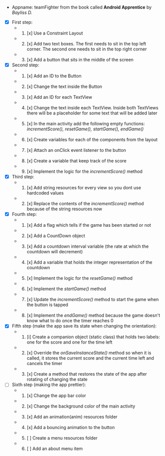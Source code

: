 * Appname: teamFighter from the book called **Android Apprentice** by *Bayliss D.*
* [x] First step:
	* 1. [x] Use a Constraint Layout
	* 2. [x] Add two text boxes. The first needs to sit in the top left corner. The second one needs to sit in the top right corner
	* 3. [x] Add a button that sits in the middle of the screen
* [x] Second step:
	* 1. [x] Add an ID to the Button
	* 2. [x] Change the text inside the Button
	* 3. [x] Add an ID for each TextView
	* 4. [x] Change the text inside each TextView. Inside both TextViews there will be a placeholder for some text that will be added later
	* 5. [x] In the main activity add the following empty functions: *incrementScore(), resetGame(), startGame(), endGame()*
	* 6. [x] Create variables for each of the components from the layout
	* 7. [x] Attach an onClick event listener to the button
	* 8. [x] Create a variable that keep track of the score
	* 9. [x] Implement the logic for the *incrementScore()* method
* [x] Third step:
	* 1. [x] Add string resources for every view so you dont use hardcoded values
	* 2. [x] Replace the contents of the *incrementScore()* method because of the string resources now
* [x] Fourth step:
	* 1. [x] Add a flag which tells if the game has been started or not
	* 2. [x] Add a CountDown object
	* 3. [x] Add a countdown interval variable (the rate at which the countdown will decrement)
	* 4. [x] Add a variable that holds the integer representation of the countdown
	* 5. [x] Implement the logic for the *resetGame()* method
	* 6. [x] Implement the *startGame()* method
	* 7. [x] Update the *incrementScore()* method to start the game when the button is tapped
	* 8. [x] Implement the *endGame()* method because the game doesn't know what to do once the timer reaches 0
* [x] Fifth step (make the app save its state when changing the orientation):
	* 1. [i] Create a companion object (static class) that holds two labels: one for the score and one for the time left
	* 2. [x] Override the *onSaveInstanceState()* method so when it is called, it stores the current score and the current time left and cancels the timer
	* 3. [x] Create a method that restores the state of the app after rotating of changing the state
* [ ] Sixth step (making the app prettier):
	* 1. [x] Change the app bar color
	* 2. [x] Change the background color of the main activity
	* 3. [x] Add an animation(anim) resources folder
	* 4. [x] Add a bouncing animation to the button
	* 5. [ ] Create a menu resources folder
	* 6. [ ] Add an about menu item
